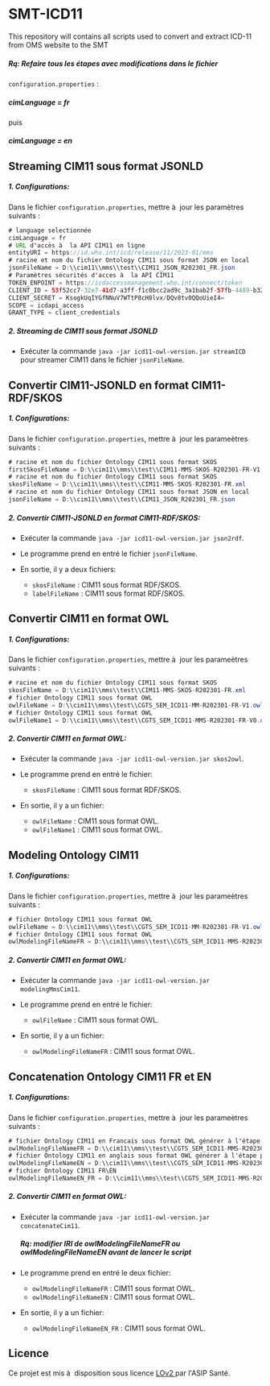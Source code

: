 # SMT-ICD11
This repository will contains all scripts used to convert and extract ICD-11 from OMS website to the SMT

##### Rq: Refaire tous les étapes avec modifications dans le fichier 
`configuration.properties` :
 ##### cimLanguage = fr 
  puis
 ##### cimLanguage = en


## Streaming CIM11 sous format JSONLD<a id="streamingcim"></a>

##### 1. Configurations:

Dans le fichier `configuration.properties`, mettre à  jour les paramètres suivants : 

```java
# language selectionnée
cimLanguage = fr
# URL d'accès à  la API CIM11 en ligne
entityURI = https://id.who.int/icd/release/11/2023-01/mms
# racine et nom du fichier Ontology CIM11 sous format JSON en local
jsonFileName = D:\\cim11\\mms\\test\\CIM11_JSON_R202301_FR.json
# Paramètres sécurités d'acces à  la API CIM11
TOKEN_ENPOINT = https://icdaccessmanagement.who.int/connect/token
CLIENT_ID = 53f52cc7-32e7-41d7-a3ff-f1c0bcc2ad9c_3a1bab2f-57fb-4489-b322-87e59609db7c
CLIENT_SECRET = KsogkUqIYGfNNuV7WTtP8cH0lvx/DQv8tv0QQoUieI4=
SCOPE = icdapi_access
GRANT_TYPE = client_credentials
```

##### 2. Streaming de CIM11 sous format JSONLD

* Exécuter la commande `java -jar icd11-owl-version.jar streamICD` pour streamer CIM11 dans le fichier `jsonFileName`.

##  Convertir CIM11-JSONLD en format CIM11-RDF/SKOS<a id="jsontordfskos"></a>

##### 1. Configurations:

Dans le fichier `configuration.properties`, mettre à  jour les parameètres suivants : 

```java
# racine et nom du fichier Ontology CIM11 sous format SKOS
firstSkosFileName = D:\\cim11\\mms\\test\\CIM11-MMS-SKOS-R202301-FR-V1.xml
# racine et nom du fichier Ontology CIM11 sous format SKOS
skosFileName = D:\\cim11\\mms\\test\\CIM11-MMS-SKOS-R202301-FR.xml
# racine et nom du fichier Ontology CIM11 sous format JSON en local
jsonFileName = D:\\cim11\\mms\\test\\CIM11_JSON_R202301_FR.json
```

##### 2. Convertir CIM11-JSONLD en format CIM11-RDF/SKOS:

* Exécuter la commande `java -jar icd11-owl-version.jar json2rdf`.
* Le programme prend en entré le fichier `jsonFileName`. 
* En sortie, il y a deux fichiers:

    * `skosFileName` : CIM11 sous format RDF/SKOS.
    * `labelFileName` : CIM11 sous format RDF/SKOS.


## Convertir CIM11 en format OWL<a id="toowl"></a>

##### 1. Configurations:

Dans le fichier `configuration.properties`, mettre à  jour les parameètres suivants : 

```java
# racine et nom du fichier Ontology CIM11 sous format SKOS
skosFileName = D:\\cim11\\mms\\test\\CIM11-MMS-SKOS-R202301-FR.xml
# fichier Ontology CIM11 sous format OWL
owlFileName = D:\\cim11\\mms\\test\\CGTS_SEM_ICD11-MM-R202301-FR-V1.owl
# fichier Ontology CIM11 sous format OWL
owlFileName1 = D:\\cim11\\mms\\test\\CGTS_SEM_ICD11-MMS-R202301-FR-V0.owl
```

##### 2. Convertir CIM11 en format OWL:

* Exécuter la commande `java -jar icd11-owl-version.jar skos2owl`.
* Le programme prend en entré le fichier:  

    * `skosFileName` : CIM11 sous format RDF/SKOS.
    

* En sortie, il y a un fichier:

    * `owlFileName` : CIM11 sous format OWL.
    * `owlFileName1` : CIM11 sous format OWL.


## Modeling Ontology CIM11 <a id="toowl"></a>

##### 1. Configurations:

Dans le fichier `configuration.properties`, mettre à  jour les parameètres suivants : 

```java
# fichier Ontology CIM11 sous format OWL
owlFileName = D:\\cim11\\mms\\test\\CGTS_SEM_ICD11-MM-R202301-FR-V1.owl
# fichier Ontology CIM11 sous format OWL
owlModelingFileNameFR = D:\\cim11\\mms\\test\\CGTS_SEM_ICD11-MMS-R202301-FR-V2.owl
```

##### 2. Convertir CIM11 en format OWL:

* Exécuter la commande `java -jar icd11-owl-version.jar modelingMmsCim11`.
* Le programme prend en entré le fichier:  

    * `owlFileName` : CIM11 sous format OWL.
    

* En sortie, il y a un fichier:

    * `owlModelingFileNameFR` : CIM11 sous format OWL.


## Concatenation Ontology CIM11 FR et EN <a id="toowl"></a>

##### 1. Configurations:

Dans le fichier `configuration.properties`, mettre à  jour les parameètres suivants : 

```java
# fichier Ontology CIM11 en Francais sous format OWL générer à l'étape précedante 
owlModelingFileNameFR = D:\\cim11\\mms\\test\\CGTS_SEM_ICD11-MMS-R202301-FR-V2.owl
# fichier Ontology CIM11 en anglais sous format OWL générer à l'étape précedante
owlModelingFileNameEN = D:\\cim11\\mms\\test\\CGTS_SEM_ICD11-MMS-R202301-EN-V2.owl
# fichier Ontology CIM11 FR\EN
owlModelingFileNameEN_FR = D:\\cim11\\mms\\test\\CGTS_SEM_ICD11-MMS-R202202-EN-FR-V2.owl
```

##### 2. Convertir CIM11 en format OWL:

* Exécuter la commande `java -jar icd11-owl-version.jar concatenateCim11`.
  ##### Rq: modifier  IRI de owlModelingFileNameFR ou  owlModelingFileNameEN avant de lancer le script

* Le programme prend en entré le deux  fichier:  

    * `owlModelingFileNameFR` : CIM11 sous format OWL.
    * `owlModelingFileNameEN` : CIM11 sous format OWL.
    

* En sortie, il y a un fichier:

    * `owlModelingFileNameEN_FR` : CIM11 sous format OWL.
   


## Licence

Ce projet est mis à  disposition sous licence [LOv2 ](https://github.com/etalab/licence-ouverte/blob/master/LO.md) par l'ASIP Santé.
